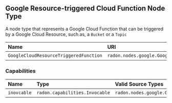 ## Google Resource-triggered Cloud Function Node Type

A node type that represents a Google Cloud Function that can be triggered by a Google Cloud Resource, such as, a `Bucket` or a `Topic`

| Name | URI | Version | Derived From |
|:---- |:--- |:------- |:------------ |
| `GoogleCloudResourceTriggeredFunction` | `radon.nodes.google.GoogleCloudResourceTriggeredFunction` | 1.0.0 | `radon.nodes.google.GoogleCloudFunction` |

### Capabilities

| Name | Type | Valid Source Types | Occurrences |
|:---- |:---- |:------------------ |:----------- |
| `inovcable` | `radon.capabilities.Invocable` | `radon.nodes.google.GoogleCloudResource`| [1, 1] |
